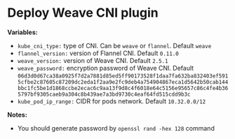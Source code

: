 # Deploy Weave CNI plugin

**Variables:**

  - `kube_cni_type:` type of CNI. Can be `weave` or `flannel`. Default `weave`
  - `flannel_version:` version of Flannel CNI. Default `0.11.0`
  - `weave_version:` version of Weave CNI. Default `2.5.1`
  - `weave_password:` encryption password of Weave CNI. Default `06d3d0d67ca38a0925f7d2a7881d85ed5ff90173528f1daa7fa632ba832403ef5915cfbe2c87605c87209dc2eda1f2aa9e2fc9deb4a754904867eca1d5642b50cab144bbc1fc5be1d1868ccbe2ecac6c9aa13f9d8c4f6018e64c5156e95657c86c4fe4b365797bf9305caeb9a304c8b439ae7a3bd9730c4eaf64fd515cdd9b3c`
  - `kube_pod_ip_range:` CIDR for pods network. Default `10.32.0.0/12`

**Notes:**

  - You should generate password by `openssl rand -hex 128` command
